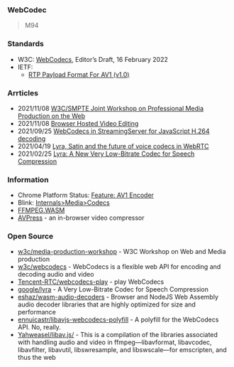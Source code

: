 ### WebCodec
> M94

### Standards
- W3C: [WebCodecs](https://w3c.github.io/webcodecs/), Editor’s Draft, 16 February 2022
- IETF: 
    - [RTP Payload Format For AV1 (v1.0)](https://aomediacodec.github.io/av1-rtp-spec/)



### Arrticles
- 2021/11/08 [W3C/SMPTE Joint Workshop on Professional Media Production on the Web](https://www.w3.org/2021/03/media-production-workshop/session-1.html)
- 2021/11/08 [Browser Hosted Video Editing](https://www.w3.org/2021/03/media-production-workshop/talks/james-pearce-browser-hosted-video-editing.html)
- 2021/09/25 [WebCodecs in StreamingServer for JavaScript H.264 decoding](https://alax.info/blog/2196)
- 2021/04/19 [Lyra, Satin and the future of voice codecs in WebRTC](https://bloggeek.me/lyra-satin-webrtc-voice-codecs/)
- 2021/02/25 [Lyra: A New Very Low-Bitrate Codec for Speech Compression](https://ai.googleblog.com/2021/02/lyra-new-very-low-bitrate-codec-for.html)



### Information
- Chrome Platform Status: [Feature: AV1 Encoder](https://chromestatus.com/feature/6206321818861568)
- Blink: [Internals>Media>Codecs](https://bugs.chromium.org/p/chromium/issues/list?q=component:Internals%3EMedia%3ECodecs)
- [FFMPEG.WASM](https://ffmpegwasm.netlify.app/)
- [AVPress](https://avpress.zaps.dev/) - an in-browser video compressor



### Open Source
- [w3c/media-production-workshop](https://github.com/w3c/media-production-workshop) - W3C Workshop on Web and Media production
- [w3c/webcodecs](https://github.com/w3c/webcodecs) - WebCodecs is a flexible web API for encoding and decoding audio and video
- [Tencent-RTC/webcodecs-play](https://github.com/Tencent-RTC/webcodecs-play) - play WebCodecs
- [google/lyra](https://github.com/google/lyra) - A Very Low-Bitrate Codec for Speech Compression
- [eshaz/wasm-audio-decoders](https://github.com/eshaz/wasm-audio-decoders) - Browser and NodeJS Web Assembly audio decoder libraries that are highly optimized for size and performance
- [ennuicastr/libavjs-webcodecs-polyfill](https://github.com/ennuicastr/libavjs-webcodecs-polyfill) - A polyfill for the WebCodecs API. No, really.
- [Yahweasel/libav.js/](https://github.com/Yahweasel/libav.js) - This is a compilation of the libraries associated with handling audio and video in ffmpeg—libavformat, libavcodec, libavfilter, libavutil, libswresample, and libswscale—for emscripten, and thus the web



